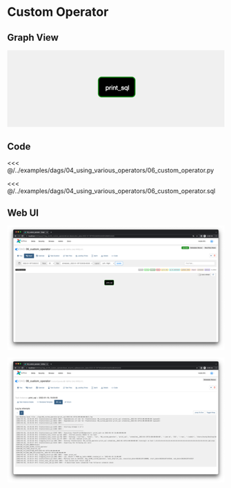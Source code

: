 # Custom Operator

## Graph View

![img.png](./img.png)

## Code

<<< @/../examples/dags/04_using_various_operators/06_custom_operator.py

<<< @/../examples/dags/04_using_various_operators/06_custom_operator.sql

## Web UI

![img_1.png](./img_1.png)

![img_2.png](./img_2.png)
